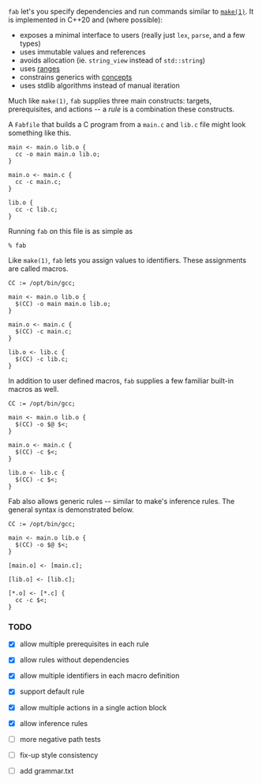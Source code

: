 `fab` let's you specify dependencies and run commands similar to
[`make(1)`][make].  It is implemented in C++20 and (where possible):
  - exposes a minimal interface to users (really just `lex`, `parse`, and a few
   types)
  - uses immutable values and references
  - avoids allocation (ie. `string_view` instead of `std::string`)
  - uses [ranges]
  - constrains generics with [concepts]
  - uses stdlib algorithms instead of manual iteration

Much like `make(1)`, `fab` supplies three main constructs: targets,
prerequisites, and actions -- a _rule_ is a combination these constructs.

A `Fabfile` that builds a C program from a `main.c` and `lib.c` file might look
something like this.

```
main <- main.o lib.o {
  cc -o main main.o lib.o;
}

main.o <- main.c {
  cc -c main.c;
}

lib.o {
  cc -c lib.c;
}
```

Running `fab` on this file is as simple as

```
% fab

```

Like `make(1)`, `fab` lets you assign values to identifiers. These assignments
are called macros.

```
CC := /opt/bin/gcc;

main <- main.o lib.o {
  $(CC) -o main main.o lib.o;
}

main.o <- main.c {
  $(CC) -c main.c;
}

lib.o <- lib.c {
  $(CC) -c lib.c;
}
```

In addition to user defined macros, `fab` supplies a few familiar built-in
macros as well.
```
CC := /opt/bin/gcc;

main <- main.o lib.o {
  $(CC) -o $@ $<;
}

main.o <- main.c {
  $(CC) -c $<;
}

lib.o <- lib.c {
  $(CC) -c $<;
}
```

Fab also allows generic rules -- similar to make's inference rules.
The general syntax is demonstrated below.
```
CC := /opt/bin/gcc;

main <- main.o lib.o {
  $(CC) -o $@ $<;
}

[main.o] <- [main.c];

[lib.o] <- [lib.c];

[*.o] <- [*.c] {
  cc -c $<;
}
```

### TODO
- [x] allow multiple prerequisites in each rule
- [x] allow rules without dependencies
- [x] allow multiple identifiers in each macro definition
- [x] support default rule
- [x] allow multiple actions in a single action block
- [x] allow inference rules
- [ ] more negative path tests
- [ ] fix-up style consistency
- [ ] add grammar.txt


[concepts]: https://en.cppreference.com/w/cpp/language/constraints
[make]: https://pubs.opengroup.org/onlinepubs/009695299/utilities/make.html
[ranges]: https://en.cppreference.com/w/cpp/header/ranges

